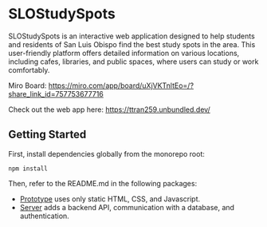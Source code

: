# SLOStudySpots

SLOStudySpots is an interactive web application designed to help students and residents of San Luis Obispo find the best study spots in the area. This user-friendly platform offers detailed information on various locations, including cafes, libraries, and public spaces, where users can study or work comfortably.

Miro Board: https://miro.com/app/board/uXjVKTnltEo=/?share_link_id=757753677716

Check out the web app here: https://ttran259.unbundled.dev/

## Getting Started

First, install dependencies globally from the monorepo root:

```shell
npm install
```

Then, refer to the README.md in the following packages:

- [Prototype](packages/proto/README.md) uses only static HTML, CSS, and Javascript.
- [Server](packages/server/README.md) adds a backend API, communication with a database, and authentication.